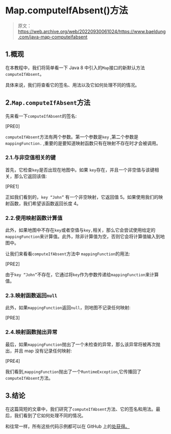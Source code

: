 # Map.computeIfAbsent()方法

> 原文：<https://web.archive.org/web/20220930061024/https://www.baeldung.com/java-map-computeifabsent>

## 1.概观

在本教程中，我们将简单看一下 Java 8 中引入的`Map`接口的新默认方法`computeIfAbsent`。

具体来说，我们将查看它的签名、用法以及它如何处理不同的情况。

## 2.`Map.computeIfAbsent`方法

先来看一下`computeIfAbsent`的签名:

[PRE0]

`computeIfAbsent`方法有两个参数。第一个参数是`key` ,第二个参数是`mappingFunction.` ,重要的是要知道映射函数只有在映射不存在时才会被调用。

### 2.1.与非空值相关的键

首先，它检查`key`是否出现在地图中。如果 `key`存在，并且一个非空值与该键相关，那么它返回该值:

[PRE1]

正如我们看到的，`key “John”` 有一个非空映射，它返回值 5。如果使用我们的映射函数，我们希望该函数返回长度 4。

### 2.2.使用映射函数计算值

此外，如果地图中不存在`key`或者空值与`key,`相关，那么它会尝试使用给定的`mappingFunction`来计算值。此外，除非计算值为空，否则它会将计算值输入到地图中。

让我们来看看`computeIfAbsent`方法中 `mappingFunction`的用法:

[PRE2]

由于`key “John”`不存在，它通过将`key`作为参数传递给`mappingFunction`来计算值。

### 2.3.映射函数返回`null`

此外，如果`mappingFunction`返回`null`，则地图不记录任何映射:

[PRE3]

### 2.4.映射函数抛出异常

最后，如果`mappingFunction`抛出了一个未检查的异常，那么该异常将被再次抛出，并且 map 没有记录任何映射:

[PRE4]

我们看到,`mappingFunction`抛出了一个`RuntimeException`,它传播回了`computeIfAbsent`方法。

## 3.结论

在这篇简短的文章中，我们研究了`computeIfAbsent`方法、它的签名和用法。最后，我们看到了它如何处理不同的情况。

和往常一样，所有这些代码示例都可以在 GitHub 上的[处获得。](https://web.archive.org/web/20220627082518/https://github.com/eugenp/tutorials/tree/master/core-java-modules/core-java-collections-maps-3)